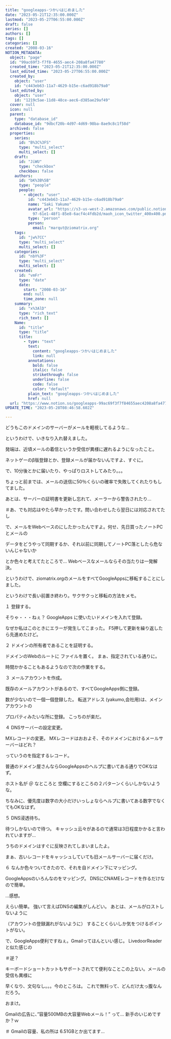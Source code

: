 ```yaml
---
title: "googleapps-つかいはじめました"
date: "2023-05-21T12:35:00.000Z"
lastmod: "2023-05-27T06:55:00.000Z"
draft: false
series: []
authors: []
tags: []
categories: []
created: "2008-03-16"
NOTION_METADATA:
  object: "page"
  id: "99ac69f3-f7f8-4655-aec4-208a8fa47780"
  created_time: "2023-05-21T12:35:00.000Z"
  last_edited_time: "2023-05-27T06:55:00.000Z"
  created_by:
    object: "user"
    id: "c443eb63-11a7-4629-b15e-c6ad918b79a0"
  last_edited_by:
    object: "user"
    id: "1219c5ae-11d8-48ce-aec6-d385ae29af49"
  cover: null
  icon: null
  parent:
    type: "database_id"
    database_id: "9dbcf20b-4d97-4d69-98ba-8ae9c8c1f58d"
  archived: false
  properties:
    series:
      id: "B%3C%3FS"
      type: "multi_select"
      multi_select: []
    draft:
      id: "JiWU"
      type: "checkbox"
      checkbox: false
    authors:
      id: "bK%3B%5B"
      type: "people"
      people:
        - object: "user"
          id: "c443eb63-11a7-4629-b15e-c6ad918b79a0"
          name: "Saki Yakumo"
          avatar_url: "https://s3-us-west-2.amazonaws.com/public.notion-static.com/3ad1c4\
            97-61e1-48f1-85e8-6acf4c4fdb2d/maoh_icon_twitter_400x400.png"
          type: "person"
          person:
            email: "marqut@ziomatrix.org"
    tags:
      id: "jw%7CC"
      type: "multi_select"
      multi_select: []
    categories:
      id: "nbY%3F"
      type: "multi_select"
      multi_select: []
    created:
      id: "vmFr"
      type: "date"
      date:
        start: "2008-03-16"
        end: null
        time_zone: null
    summary:
      id: "x%3AlD"
      type: "rich_text"
      rich_text: []
    Name:
      id: "title"
      type: "title"
      title:
        - type: "text"
          text:
            content: "googleapps-つかいはじめました"
            link: null
          annotations:
            bold: false
            italic: false
            strikethrough: false
            underline: false
            code: false
            color: "default"
          plain_text: "googleapps-つかいはじめました"
          href: null
  url: "https://www.notion.so/googleapps-99ac69f3f7f84655aec4208a8fa47780"
UPDATE_TIME: "2023-05-28T08:46:58.602Z"

---
```

<link rel="stylesheet" href="https://cdn.jsdelivr.net/npm/katex@0.16.2/dist/katex.min.css" integrity="sha384-bYdxxUwYipFNohQlHt0bjN/LCpueqWz13HufFEV1SUatKs1cm4L6fFgCi1jT643X" crossorigin="anonymous">


どうもこのドメインのサーバーがメールを軽視してるような…


というわけで、いきなり入れ替えました。


発端は、近頃メールの着信というか受信が異様に遅れるようになったこと。


ネットゲーのβ版登録とか、登録メールが届かないんですよ、すぐに。


で、10分後とかに届いたり、やっぱりロストしてみたり。。。


ちょっと前までは、メールの送信に50％くらいの確率で失敗してくれたりもしてました。


あとは、サーバーの証明書を更新し忘れて、メーラーから警告されたり…


＃あ、でも対応はやたら早かったです。問い合わせしたら翌日には対応されてたし


で、メールをWebベースのにしたかったんですよ。何せ、先日買ったノートPCとメールの


データをどうやって同期するか、それ以前に同期してノートPC落としたら危ないんじゃないか


とか色々と考えてたところで… Webベースなメールならその当たりは一発解決。


というわけで、ziomatrix.orgのメールをすべてGoogleAppsに移転することにしました。


というわけで長い前置き終わり。サクサクっと移転の方法をメモ。


１ 登録する。


そりゃ・・・ねぇ？ GoogleApps に使いたいドメインを入れて登録。


なぜか私はこのときにエラーが発生してこまった。 F5押して更新を繰り返したら先進めたけど。


２ ドメインの所有者であることを証明する。


ドメインのWebのルートに ファイルを置く。 まぁ、指定されている通りに。


時間かかることもあるようなので次の作業をする。


３ メールアカウントを作成。


既存のメールアカウントがあるので、すべてGoogleApps側に登録。


数が少ないので一個一個登録した。 転送アドレス (yakumo,会社用)は、メインアカウントの


プロパティみたいな所に登録。 こっちのが楽だ。


４ DNSサーバーの設定変更。


MXレコードの変更。 MXレコードはおおよそ、そのドメインにおけるメールサーバーはどれ？


っていうのを指定するレコード。


普通のドメイン屋さんならGoogleAppsのヘルプに書いてある通りでOKなはず。


ホスト名が ＠ なところと 空欄にするところの２パターンくらいしかないような。


ちなみに、優先度は数字の大小だけいっしょならヘルプに書いてある数字でなくてもOKなはず。


５ DNS浸透待ち。


待つしかないので待つ。 キャッシュ云々があるので通常は3日程度かかると言われていますが…


うちのドメインはすぐに反映されてしまいましたよ。


まぁ、古いレコードをキャッシュしていても旧メールサーバーに届くだけ。


６ なんか色々ついてきたので、それを自ドメイン下にマッピング。


GoogleAppsのいろんなのをマッピング。 DNSにCNAMEレコードを作るだけなので簡単。


…感想。


えらい簡単。 強いて言えばDNSの編集がしんどい。 あとは、メールがロストしないように


（アカウントの登録漏れがないように） することくらいしか気をつけるポイントがない。


で、GoogleApps便利ですねぇ。Gmailってほんといい感じ。 LivedoorReaderと似た感じの


＃逆？


キーボードショートカットもサポートされてて便利なことこの上ない。メールの受信も異様に


早くなり、文句なし。。。今のところは。 これで無料って、どんだけ太っ腹なんだろう。


おまけ。


Gmailの広告に、”容量500MBの大容量Webメール！” って… 新手のいじめですか？ｗ


＃ Gmailの容量、私の所は 6.51GBとか出てます…

